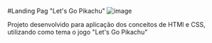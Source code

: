 #Landing Pag "Let's Go Pikachu"
![image](https://user-images.githubusercontent.com/93750672/216593809-42e962bf-7623-4c55-b42e-48ebea1f384f.png)

Projeto desenvolvido para aplicação dos conceitos de HTMl e CSS, utilizando como tema o jogo "Let's Go Pikachu" 
